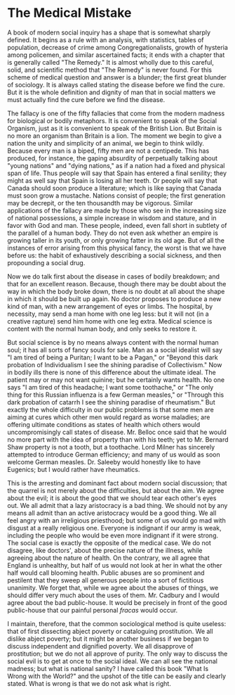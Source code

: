 # The Medical Mistake

A book of modern social inquiry has a shape that is somewhat sharply defined. It begins as a rule with an analysis, with statistics, tables of population, decrease of crime among Congregationalists, growth of hysteria among policemen, and similar ascertained facts; it ends with a chapter that is generally called "The Remedy." It is almost wholly due to this careful, solid, and scientific method that "The Remedy" is never found. For this scheme of medical question and answer is a blunder; the first great blunder of sociology. It is always called stating the disease before we find the cure. But it is the whole definition and dignity of man that in social matters we must actually find the cure before we find the disease.

The fallacy is one of the fifty fallacies that come from the modern madness for biological or bodily metaphors. It is convenient to speak of the Social Organism, just as it is convenient to speak of the British Lion. But Britain is no more an organism than Britain is a lion. The moment we begin to give a nation the unity and simplicity of an animal, we begin to think wildly. Because every man is a biped, fifty men are not a centipede. This has produced, for instance, the gaping absurdity of perpetually talking about "young nations" and "dying nations," as if a nation had a fixed and physical span of life. Thus people will say that Spain has entered a final senility; they might as well say that Spain is losing all her teeth. Or people will say that Canada should soon produce a literature; which is like saying that Canada must soon grow a mustache. Nations consist of people; the first generation may be decrepit, or the ten thousandth may be vigorous. Similar applications of the fallacy are made by those who see in the increasing size of national possessions, a simple increase in wisdom and stature, and in favor with God and man. These people, indeed, even fall short in subtlety of the parallel of a human body. They do not even ask whether an empire is growing taller in its youth, or only growing fatter in its old age. But of all the instances of error arising from this physical fancy, the worst is that we have before us: the habit of exhaustively describing a social sickness, and then propounding a social drug.

Now we do talk first about the disease in cases of bodily breakdown; and that for an excellent reason. Because, though there may be doubt about the way in which the body broke down, there is no doubt at all about the shape in which it should be built up again. No doctor proposes to produce a new kind of man, with a new arrangement of eyes or limbs. The hospital, by necessity, may send a man home with one leg less: but it will not (in a creative rapture) send him home with one leg extra. Medical science is content with the normal human body, and only seeks to restore it.

But social science is by no means always content with the normal human soul; it has all sorts of fancy souls for sale. Man as a social idealist will say "I am tired of being a Puritan; I want to be a Pagan," or "Beyond this dark probation of Individualism I see the shining paradise of Collectivism." Now in bodily ills there is none of this difference about the ultimate ideal. The patient may or may not want quinine; but he certainly wants health. No one says "I am tired of this headache; I want some toothache," or "The only thing for this Russian influenza is a few German measles," or "Through this dark probation of catarrh I see the shining paradise of rheumatism." But exactly the whole difficulty in our public problems is that some men are aiming at cures which other men would regard as worse maladies; are offering ultimate conditions as states of health which others would uncompromisingly call states of disease. Mr. Belloc once said that he would no more part with the idea of property than with his teeth; yet to Mr. Bernard Shaw property is not a tooth, but a toothache. Lord Milner has sincerely attempted to introduce German efficiency; and many of us would as soon welcome German measles. Dr. Saleeby would honestly like to have Eugenics; but I would rather have rheumatics.

This is the arresting and dominant fact about modern social discussion; that the quarrel is not merely about the difficulties, but about the aim. We agree about the evil; it is about the good that we should tear each other's eyes out. We all admit that a lazy aristocracy is a bad thing. We should not by any means all admit than an active aristocracy would be a good thing. We all feel angry with an irreligious priesthood; but some of us would go mad with disgust at a really religious one. Everyone is indignant if our army is weak, including the people who would be even more indignant if it were strong. The social case is exactly the opposite of the medical case. We do not disagree, like doctors', about the precise nature of the illness, while agreeing about the nature of health. On the contrary, we all agree that England is unhealthy, but half of us would not look at her in what the other half would call blooming health. Public abuses are so prominent and pestilent that they sweep all generous people into a sort of fictitious unanimity. We forget that, while we agree about the abuses of things, we should differ very much about the uses of them. Mr. Cadbury and I would agree about the bad public-house. It would be precisely in front of the good public-house that our painful personal *fracas* would occur.

I maintain, therefore, that the common sociological method is quite useless: that of first dissecting abject poverty or cataloguing prostitution. We all dislike abject poverty; but it might be another business if we began to discuss independent and dignified poverty. We all disapprove of prostitution; but we do not all approve of purity. The only way to discuss the social evil is to get at once to the social ideal. We can all see the national madness; but what is national sanity? I have called this book "What Is Wrong with the World?" and the upshot of the title can be easily and clearly stated. What is wrong is that we do not ask what is right.

